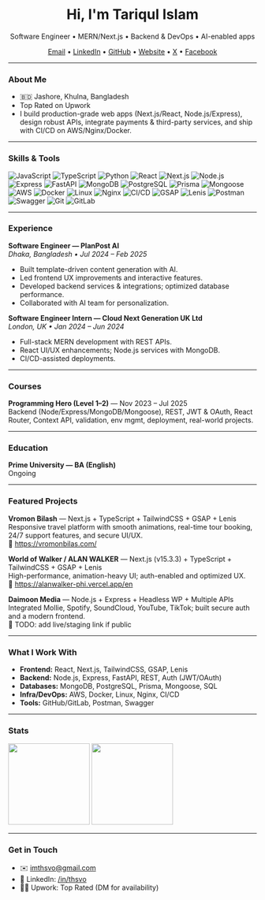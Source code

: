 <!-- Banner -->
<h1 align="center">Hi, I'm Tariqul Islam</h1>
<p align="center">
  Software Engineer • MERN/Next.js • Backend & DevOps • AI-enabled apps
</p>

<p align="center">
  <a href="mailto:imthsvo@gmail.com">Email</a> •
  <a href="https://linkedin.com/in/thsvo">LinkedIn</a> •
  <a href="https://github.com/thsvo">GitHub</a> •
  <a href="https://vromonbilas.com/">Website</a> •
  <a href="https://x.com/tsnnl">X</a> •
  <a href="https://www.facebook.com/thsvoo/">Facebook</a>
</p>

---

### About Me
- 🇧🇩 Jashore, Khulna, Bangladesh  
- Top Rated on Upwork  
- I build production-grade web apps (Next.js/React, Node.js/Express), design robust APIs, integrate payments & third-party services, and ship with CI/CD on AWS/Nginx/Docker.

---

### Skills & Tools
<p>
  <img alt="JavaScript" src="https://img.shields.io/badge/JavaScript-000?logo=javascript" />
  <img alt="TypeScript" src="https://img.shields.io/badge/TypeScript-000?logo=typescript" />
  <img alt="Python" src="https://img.shields.io/badge/Python-000?logo=python" />
  <img alt="React" src="https://img.shields.io/badge/React-000?logo=react" />
  <img alt="Next.js" src="https://img.shields.io/badge/Next.js-000?logo=nextdotjs" />
  <img alt="Node.js" src="https://img.shields.io/badge/Node.js-000?logo=nodedotjs" />
  <img alt="Express" src="https://img.shields.io/badge/Express-000?logo=express" />
  <img alt="FastAPI" src="https://img.shields.io/badge/FastAPI-000?logo=fastapi" />
  <img alt="MongoDB" src="https://img.shields.io/badge/MongoDB-000?logo=mongodb" />
  <img alt="PostgreSQL" src="https://img.shields.io/badge/PostgreSQL-000?logo=postgresql" />
  <img alt="Prisma" src="https://img.shields.io/badge/Prisma-000?logo=prisma" />
  <img alt="Mongoose" src="https://img.shields.io/badge/Mongoose-000?logo=mongoose" />
  <img alt="AWS" src="https://img.shields.io/badge/AWS-000?logo=amazonaws" />
  <img alt="Docker" src="https://img.shields.io/badge/Docker-000?logo=docker" />
  <img alt="Linux" src="https://img.shields.io/badge/Linux-000?logo=linux" />
  <img alt="Nginx" src="https://img.shields.io/badge/Nginx-000?logo=nginx" />
  <img alt="CI/CD" src="https://img.shields.io/badge/CI/CD-000?logo=githubactions" />
  <img alt="GSAP" src="https://img.shields.io/badge/GSAP-000?logo=greensock" />
  <img alt="Lenis" src="https://img.shields.io/badge/Lenis-000" />
  <img alt="Postman" src="https://img.shields.io/badge/Postman-000?logo=postman" />
  <img alt="Swagger" src="https://img.shields.io/badge/Swagger-000?logo=swagger" />
  <img alt="Git" src="https://img.shields.io/badge/Git-000?logo=git" />
  <img alt="GitLab" src="https://img.shields.io/badge/GitLab-000?logo=gitlab" />
</p>

---

### Experience

**Software Engineer — PlanPost AI**  
*Dhaka, Bangladesh • Jul 2024 – Feb 2025*  
- Built template-driven content generation with AI.  
- Led frontend UX improvements and interactive features.  
- Developed backend services & integrations; optimized database performance.  
- Collaborated with AI team for personalization.

**Software Engineer Intern — Cloud Next Generation UK Ltd**  
*London, UK • Jan 2024 – Jun 2024*  
- Full-stack MERN development with REST APIs.  
- React UI/UX enhancements; Node.js services with MongoDB.  
- CI/CD-assisted deployments.

---

### Courses
**Programming Hero (Level 1–2)** — Nov 2023 – Jul 2025  
Backend (Node/Express/MongoDB/Mongoose), REST, JWT & OAuth, React Router, Context API, validation, env mgmt, deployment, real-world projects.

---

### Education
**Prime University — BA (English)**  
Ongoing

---

### Featured Projects

**Vromon Bilash** — Next.js + TypeScript + TailwindCSS + GSAP + Lenis  
Responsive travel platform with smooth animations, real-time tour booking, 24/7 support features, and secure UI/UX.  
🔗 https://vromonbilas.com/

**World of Walker / ALAN WALKER** — Next.js (v15.3.3) + TypeScript + TailwindCSS + GSAP + Lenis  
High-performance, animation-heavy UI; auth-enabled and optimized UX.  
🔗 https://alanwalker-phi.vercel.app/en

**Daimoon Media** — Node.js + Express + Headless WP + Multiple APIs  
Integrated Mollie, Spotify, SoundCloud, YouTube, TikTok; built secure auth and a modern frontend.  
🔗 TODO: add live/staging link if public

---

### What I Work With
- **Frontend:** React, Next.js, TailwindCSS, GSAP, Lenis  
- **Backend:** Node.js, Express, FastAPI, REST, Auth (JWT/OAuth)  
- **Databases:** MongoDB, PostgreSQL, Prisma, Mongoose, SQL  
- **Infra/DevOps:** AWS, Docker, Linux, Nginx, CI/CD  
- **Tools:** GitHub/GitLab, Postman, Swagger

---

### Stats
<p align="left">
  <img height="165" src="https://github-readme-stats.vercel.app/api?username=thsvo&show_icons=true&hide_border=true" />
  <img height="165" src="https://github-readme-streak-stats.herokuapp.com/?user=thsvo&hide_border=true" />
</p>

---

### Get in Touch
- ✉️ imthsvo@gmail.com  
- 🔗 LinkedIn: <a href="https://linkedin.com/in/thsvo">/in/thsvo</a>  
- 🧑‍💻 Upwork: Top Rated (DM for availability)  
